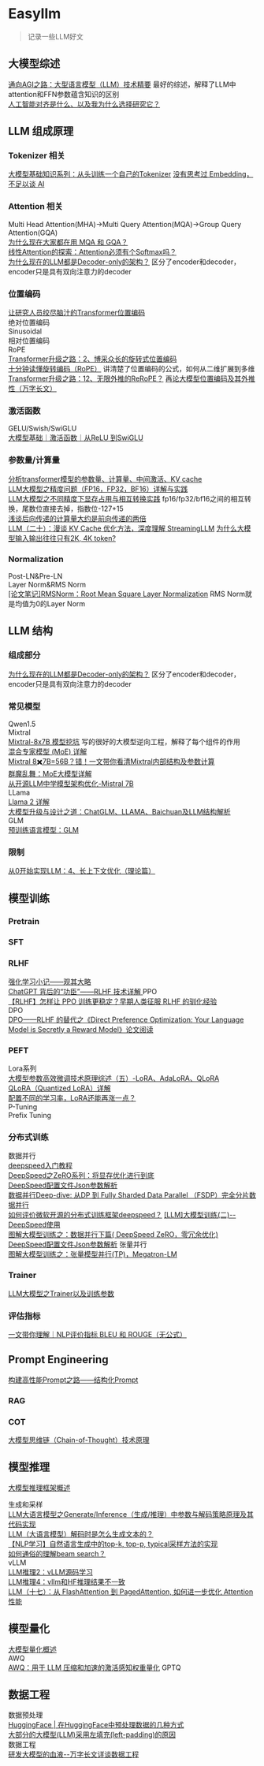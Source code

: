 # Easyllm
>记录一些LLM好文

## 大模型综述
[通向AGI之路：大型语言模型（LLM）技术精要](https://zhuanlan.zhihu.com/p/597586623) 最好的综述，解释了LLM中attention和FFN参数蕴含知识的区别  
[人工智能对齐是什么、以及我为什么选择研究它？](https://zhuanlan.zhihu.com/p/655464730)



## LLM 组成原理
### Tokenizer 相关
[大模型基础知识系列：从头训练一个自己的Tokenizer](https://zhuanlan.zhihu.com/p/625715830)
[没有思考过 Embedding，不足以谈 AI](https://zhuanlan.zhihu.com/p/643560252)

### Attention 相关
Multi Head Attention(MHA)->Multi Query Attention(MQA)->Group Query Attention(GQA)  
[为什么现在大家都在用 MQA 和 GQA？](https://lonepatient.top/2023/08/03/MHA_MQA_GQA.html)  
[线性Attention的探索：Attention必须有个Softmax吗？](https://spaces.ac.cn/archives/7546)  
[为什么现在的LLM都是Decoder-only的架构？](https://spaces.ac.cn/archives/9529/comment-page-1) 区分了encoder和decoder，encoder只是具有双向注意力的decoder

### 位置编码
[让研究人员绞尽脑汁的Transformer位置编码](https://kexue.fm/archives/8130)  
绝对位置编码  
Sinusoidal  
相对位置编码  
RoPE  
[Transformer升级之路：2、博采众长的旋转式位置编码](https://kexue.fm/archives/8265)  
[十分钟读懂旋转编码（RoPE）](https://zhuanlan.zhihu.com/p/647109286)  讲清楚了位置编码的公式，如何从二维扩展到多维  
[Transformer升级之路：12、无限外推的ReRoPE？](https://spaces.ac.cn/archives/9708)
[再论大模型位置编码及其外推性（万字长文）](https://zhuanlan.zhihu.com/p/675243992)  
### 激活函数
GELU/Swish/SwiGLU  
[大模型基础｜激活函数｜从ReLU 到SwiGLU](https://zhuanlan.zhihu.com/p/650237644)

### 参数量/计算量
[分析transformer模型的参数量、计算量、中间激活、KV cache](https://zhuanlan.zhihu.com/p/624740065)  
[LLM大模型之精度问题（FP16，FP32，BF16）详解与实践](https://zhuanlan.zhihu.com/p/657886517)  
[LLM大模型之不同精度下显存占用与相互转换实践](https://zhuanlan.zhihu.com/p/658343628) fp16/fp32/bf16之间的相互转换，尾数位直接去掉，指数位-127+15  
[浅谈后向传递的计算量大约是前向传递的两倍](https://zhuanlan.zhihu.com/p/675517271)  
[LLM（二十）：漫谈 KV Cache 优化方法，深度理解 StreamingLLM](https://zhuanlan.zhihu.com/p/659770503)
[为什么大模型输入输出往往只有2K, 4K token?](https://www.zhihu.com/question/606514058)  
### Normalization  
Post-LN&Pre-LN  
Layer Norm&RMS Norm  
[[论文笔记]RMSNorm：Root Mean Square Layer Normalization](https://zhuanlan.zhihu.com/p/669071548) RMS Norm就是均值为0的Layer Norm







## LLM 结构
### 组成部分
[为什么现在的LLM都是Decoder-only的架构？](https://spaces.ac.cn/archives/9529/comment-page-1) 区分了encoder和decoder，encoder只是具有双向注意力的decoder
### 常见模型
Qwen1.5  
Mixtral  
[Mixtral-8x7B 模型挖坑](https://zhuanlan.zhihu.com/p/674751021)  写的很好的大模型逆向工程，解释了每个组件的作用   
[混合专家模型 (MoE) 详解](https://huggingface.co/blog/zh/moe)  
[Mixtral 8✖️7B=56B？错！一文带你看清Mixtral内部结构及参数计算](https://zhuanlan.zhihu.com/p/673527090)  
[群魔乱舞：MoE大模型详解](https://www.zhihu.com/tardis/zm/art/677638939?source_id=1003)  
[从开源LLM中学模型架构优化-Mistral 7B](https://zhuanlan.zhihu.com/p/658911982)  
LLama  
[Llama 2 详解](https://mp.weixin.qq.com/s?__biz=MzU2NzE2MjE2Nw==&mid=2247484226&idx=1&sn=b5b26468548f4dbb3e6d2bd52b2b7feb&chksm=fca0271acbd7ae0cd591a0314d00ece2b696017ad26709b14313b942ce4077cffc01612fcb10&scene=21#wechat_redirect)   
[大模型升级与设计之道：ChatGLM、LLAMA、Baichuan及LLM结构解析](https://zhuanlan.zhihu.com/p/651747035)  
GLM  
[预训练语言模型：GLM](https://zhuanlan.zhihu.com/p/641499380)
### 限制
[从0开始实现LLM：4、长上下文优化（理论篇）](https://zhuanlan.zhihu.com/p/683731440)





## 模型训练
### Pretrain
### SFT
### RLHF  
[强化学习小记——观其大略](https://zhuanlan.zhihu.com/p/646787054)  
[ChatGPT 背后的“功臣”——RLHF 技术详解
](https://mp.weixin.qq.com/s/TLQ3TdrB5gLb697AFmjEYQ)
PPO  
[【RLHF】怎样让 PPO 训练更稳定？早期人类征服 RLHF 的驯化经验](https://zhuanlan.zhihu.com/p/666455333)  
DPO  
[DPO——RLHF 的替代之《Direct Preference Optimization: Your Language Model is Secretly a Reward Model》论文阅读](https://zhuanlan.zhihu.com/p/634705904)
### PEFT
Lora系列  
[大模型参数高效微调技术原理综述（五）-LoRA、AdaLoRA、QLoRA](https://zhuanlan.zhihu.com/p/636215898)  
[QLoRA（Quantized LoRA）详解](https://zhuanlan.zhihu.com/p/666234324)  
[配置不同的学习率，LoRA还能再涨一点？](https://spaces.ac.cn/archives/10001)  
P-Tuning  
Prefix Tuning
### 分布式训练
数据并行  
[deepspeed入门教程](https://zhuanlan.zhihu.com/p/630734624)  
[DeepSpeed之ZeRO系列：将显存优化进行到底](https://zhuanlan.zhihu.com/p/513571706)  
[DeepSpeed配置文件Json参数解析](https://zhuanlan.zhihu.com/p/645627795)  
[数据并行Deep-dive: 从DP 到 Fully Sharded Data Parallel （FSDP）完全分片数据并行](https://zhuanlan.zhihu.com/p/485208899)  
[如何评价微软开源的分布式训练框架deepspeed？](https://www.zhihu.com/question/371094177/answer/3330130413)
[[LLM]大模型训练(二)--DeepSpeed使用](https://blog.csdn.net/zwqjoy/article/details/135314202)  
[图解大模型训练之：数据并行下篇( DeepSpeed ZeRO，零冗余优化)](https://zhuanlan.zhihu.com/p/618865052)
[DeepSpeed配置文件Json参数解析](https://zhuanlan.zhihu.com/p/645627795)
张量并行   
[图解大模型训练之：张量模型并行(TP)，Megatron-LM](https://zhuanlan.zhihu.com/p/622212228)
### Trainer
[LLM大模型之Trainer以及训练参数](https://zhuanlan.zhihu.com/p/662619853)
### 评估指标
[一文带你理解｜NLP评价指标 BLEU 和 ROUGE（无公式）](https://zhuanlan.zhihu.com/p/647310970)





## Prompt Engineering
[构建高性能Prompt之路——结构化Prompt ](https://lonepatient.top/2023/08/01/Structured_prompts.html)
### RAG
### COT
[大模型思维链（Chain-of-Thought）技术原理](https://zhuanlan.zhihu.com/p/629087587)





## 模型推理
[大模型推理框架概述](https://juejin.cn/post/7286676030965317668)  

生成和采样  
[LLM大语言模型之Generate/Inference（生成/推理）中参数与解码策略原理及其代码实现](https://zhuanlan.zhihu.com/p/653926703)  
[LLM（大语言模型）解码时是怎么生成文本的？](https://www.likecs.com/show-308663700.html)  
[【NLP学习】自然语言生成中的top-k, top-p, typical采样方法的实现](https://zhuanlan.zhihu.com/p/560847355)  
[如何通俗的理解beam search？](https://zhuanlan.zhihu.com/p/82829880)    
vLLM  
[LLM推理2：vLLM源码学习](https://zhuanlan.zhihu.com/p/643336063)  
[LLM推理4：vllm和HF推理结果不一致](https://zhuanlan.zhihu.com/p/658780653)  
[LLM（十七）：从 FlashAttention 到 PagedAttention, 如何进一步优化 Attention 性能](https://zhuanlan.zhihu.com/p/638468472)





## 模型量化
[大模型量化概述](https://blog.csdn.net/scgaliguodong123_/article/details/136176355)  
AWQ  
[AWQ：用于 LLM 压缩和加速的激活感知权重量化](https://zhuanlan.zhihu.com/p/669061765)
GPTQ




## 数据工程
数据预处理  
[HuggingFace | 在HuggingFace中预处理数据的几种方式](https://zhuanlan.zhihu.com/p/341994096)  
[大部分的大模型(LLM)采用左填充(left-padding)的原因](https://zhuanlan.zhihu.com/p/646852375)  
数据工程  
[研发大模型的血液--万字长文详谈数据工程](https://mp.weixin.qq.com/s/izePeavfxezfEkkPzgMmjQ)

